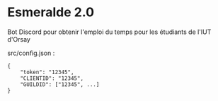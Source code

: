 <h1>Esmeralde 2.0</h1>
<p>Bot Discord pour obtenir l'emploi du temps pour les étudiants de l'IUT d'Orsay</p>

src/config.json :
```
{
    "token": "12345",
    "CLIENTID": "12345",
    "GUILDID": ["12345", ...]
}
```